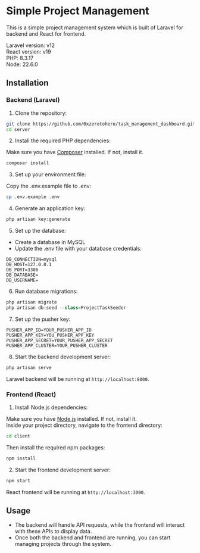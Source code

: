 # Simple Project Management

This is a simple project management system which is built of Laravel for backend and React for frontend.

Laravel version: v12\
React version: v19\
PHP: 8.3.17\
Node: 22.6.0

## Installation

### Backend (Laravel)

1. Clone the repository:

```bash
git clone https://github.com/0xzerotohero/task_management_dashboard.git
cd server
```

2. Install the required PHP dependencies:

Make sure you have [Composer](https://getcomposer.org/) installed. If not, install it.

```bash
composer install
```
3. Set up your environment file:

Copy the .env.example file to .env:

```bash
cp .env.example .env
```
4. Generate an application key:

```bash
php artisan key:generate
```
5. Set up the database:
- Create a database in MySQL
- Update the .env file with your database credentials:

```env
DB_CONNECTION=mysql
DB_HOST=127.0.0.1
DB_PORT=3306
DB_DATABASE=
DB_USERNAME=
```
6. Run database migrations:

```php
php artisan migrate
php artisan db:seed --class=ProjectTaskSeeder
```
7. Set up the pusher key:
```env
PUSHER_APP_ID=YOUR_PUSHER_APP_ID
PUSHER_APP_KEY=YOU_PUSHER_APP_KEY
PUSHER_APP_SECRET=YOUR_PUSHER_APP_SECRET
PUSHER_APP_CLUSTER=YOUR_PUSHER_CLUSTER
```
8. Start the backend development server:

```bash
php artisan serve
```

Laravel backend will be running at `http://localhost:8000`.

### Frontend (React)

1. Install Node.js dependencies:

Make sure you have [Node.js](https://nodejs.org/) installed. If not, install it.\
Inside your project directory, navigate to the frontend directory:
```bash
cd client
```
Then install the required npm packages:
```bash
npm install
```
2. Start the frontend development server:
```bash
npm start
```
React frontend will be running at `http://localhost:3000`.

## Usage

- The backend will handle API requests, while the frontend will interact with these APIs to display data.
- Once both the backend and frontend are running, you can start managing projects through the system.
